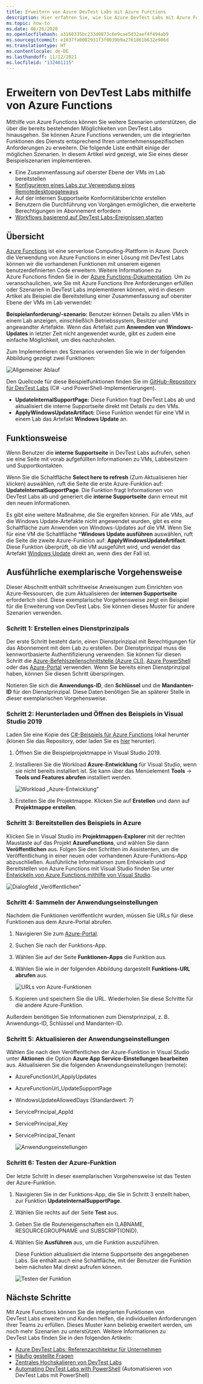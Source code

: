 ```yaml
---
title: Erweitern von Azure DevTest Labs mit Azure Functions
description: Hier erfahren Sie, wie Sie Azure DevTest Labs mit Azure Functions erweitern.
ms.topic: how-to
ms.date: 06/26/2020
ms.openlocfilehash: a3160335bc233d0873c6e9cae5d32aef4f494ab9
ms.sourcegitcommit: e1037fa0082931f3f0039b9a2761861b632e986d
ms.translationtype: HT
ms.contentlocale: de-DE
ms.lasthandoff: 11/12/2021
ms.locfileid: "132401115"
---
```

# <a name="use-azure-functions-to-extend-devtest-labs"></a>Erweitern von DevTest Labs mithilfe von Azure Functions
Mithilfe von Azure Functions können Sie weitere Szenarien unterstützen, die über die bereits bestehenden Möglichkeiten von DevTest Labs hinausgehen. Sie können Azure Functions verwenden, um die integrierten Funktionen des Diensts entsprechend Ihren unternehmensspezifischen Anforderungen zu erweitern. Die folgende Liste enthält einige der möglichen Szenarien. In diesem Artikel wird gezeigt, wie Sie eines dieser Beispielszenarien implementieren.

- Eine Zusammenfassung auf oberster Ebene der VMs im Lab bereitstellen
- [Konfigurieren eines Labs zur Verwendung eines Remotedesktopgateways](configure-lab-remote-desktop-gateway.md)
- Auf der internen Supportseite Konformitätsberichte erstellen
- Benutzern die Durchführung von Vorgängen ermöglichen, die erweiterte Berechtigungen im Abonnement erfordern
- [Workflows basierend auf DevTest Labs-Ereignissen starten](https://github.com/RogerBestMsft/DTL-SecureArtifactData)

## <a name="overview"></a>Übersicht
[Azure Functions](../azure-functions/functions-overview.md) ist eine serverlose Computing-Plattform in Azure. Durch die Verwendung von Azure Functions in einer Lösung mit DevTest Labs können wir die vorhandenen Funktionen mit unserem eigenen benutzerdefinierten Code erweitern. Weitere Informationen zu Azure Functions finden Sie in der [Azure Functions-Dokumentation](../azure-functions/functions-overview.md). Um zu veranschaulichen, wie Sie mit Azure Functions Ihre Anforderungen erfüllen oder Szenarien in DevTest Labs implementieren können, wird in diesem Artikel als Beispiel die Bereitstellung einer Zusammenfassung auf oberster Ebene der VMs im Lab verwendet:

**Beispielanforderung/-szenario:** Benutzer können Details zu allen VMs in einem Lab anzeigen, einschließlich Betriebssystem, Besitzer und angewandter Artefakte.  Wenn das Artefakt zum **Anwenden von Windows-Updates** in letzter Zeit nicht angewendet wurde, gibt es zudem eine einfache Möglichkeit, um dies nachzuholen.

Zum Implementieren des Szenarios verwenden Sie wie in der folgenden Abbildung gezeigt zwei Funktionen:  

![Allgemeiner Ablauf](./media/extend-devtest-labs-azure-functions/flow.png)

Den Quellcode für diese Beispielfunktionen finden Sie im [GitHub-Repository für DevTest Labs](https://github.com/Azure/azure-devtestlab/tree/master/samples/DevTestLabs/AzureFunctions) (C# -und PowerShell-Implementierungen).

- **UpdateInternalSupportPage:** Diese Funktion fragt DevTest Labs ab und aktualisiert die interne Supportseite direkt mit Details zu den VMs.
- **ApplyWindowsUpdateArtifact:** Diese Funktion wendet für eine VM in einem Lab das Artefakt **Windows Update** an.

## <a name="how-it-works"></a>Funktionsweise
Wenn Benutzer die **interne Supportseite** in DevTest Labs aufrufen, sehen sie eine Seite mit vorab aufgefüllten Informationen zu VMs, Labbesitzern und Supportkontakten.  

Wenn Sie die Schaltfläche **Select here to refresh** (Zum Aktualisieren hier klicken) auswählen, ruft die Seite die erste Azure-Funktion auf: **UpdateInternalSupportPage**. Die Funktion fragt Informationen von DevTest Labs ab und generiert die **interne Supportseite** dann erneut mit den neuen Informationen.

Es gibt eine weitere Maßnahme, die Sie ergreifen können. Für alle VMs, auf die Windows Update-Artefakte nicht angewendet wurden, gibt es eine Schaltfläche zum Anwenden von Windows-Updates auf die VM. Wenn Sie für eine VM die Schaltfläche ***Windows Update ausführen** auswählen, ruft die Seite die zweite Azure-Funktion auf: **ApplyWindowsUpdateArtifact**. Diese Funktion überprüft, ob die VM ausgeführt wird, und wendet das Artefakt [Windows Update](https://github.com/Azure/azure-devtestlab/tree/master/Artifacts/windows-install-windows-updates) direkt an, wenn dies der Fall ist.

## <a name="step-by-step-walkthrough"></a>Ausführliche exemplarische Vorgehensweise
Dieser Abschnitt enthält schrittweise Anweisungen zum Einrichten von Azure-Ressourcen, die zum Aktualisieren der **internen Supportseite** erforderlich sind. Diese exemplarische Vorgehensweise zeigt ein Beispiel für die Erweiterung von DevTest Labs. Sie können dieses Muster für andere Szenarien verwenden.

### <a name="step-1-create-a-service-principal"></a>Schritt 1: Erstellen eines Dienstprinzipals 
Der erste Schritt besteht darin, einen Dienstprinzipal mit Berechtigungen für das Abonnement mit dem Lab zu erstellen. Der Dienstprinzipal muss die kennwortbasierte Authentifizierung verwenden. Sie können für diesen Schritt die [Azure-Befehlszeilenschnittstelle (Azure CLI)](/cli/azure/create-an-azure-service-principal-azure-cli), [Azure PowerShell](/powershell/azure/create-azure-service-principal-azureps) oder das [Azure-Portal](../active-directory/develop/howto-create-service-principal-portal.md) verwenden. Wenn Sie bereits einen Dienstprinzipal haben, können Sie diesen Schritt überspringen.

Notieren Sie sich die **Anwendungs-ID**, den **Schlüssel** und die **Mandanten-ID** für den Dienstprinzipal. Diese Daten benötigen Sie an späterer Stelle in dieser exemplarischen Vorgehensweise. 

### <a name="step-2-download-the-sample-and-open-in-visual-studio-2019"></a>Schritt 2: Herunterladen und Öffnen des Beispiels in Visual Studio 2019
Laden Sie eine Kopie des [C#-Beispiels für Azure Functions](https://github.com/Azure/azure-devtestlab/tree/master/samples/DevTestLabs/AzureFunctions/CSharp) lokal herunter (klonen Sie das Repository, oder laden Sie es [hier](https://github.com/Azure/azure-devtestlab/archive/master.zip) herunter).  

1. Öffnen Sie die Beispielprojektmappe in Visual Studio 2019.  
1. Installieren Sie die Workload **Azure-Entwicklung** für Visual Studio, wenn sie nicht bereits installiert ist. Sie kann über das Menüelement **Tools** -> **Tools und Features abrufen** installiert werden.

    ![Workload „Azure-Entwicklung“](./media/extend-devtest-labs-azure-functions/azure-development-workload-vs.png)
1. Erstellen Sie die Projektmappe. Klicken Sie auf **Erstellen** und dann auf **Projektmappe erstellen**.

### <a name="step-3-deploy-the-sample-to-azure"></a>Schritt 3: Bereitstellen des Beispiels in Azure
Klicken Sie in Visual Studio im **Projektmappen-Explorer** mit der rechten Maustaste auf das Projekt **AzureFunctions**, und wählen Sie dann **Veröffentlichen** aus. Folgen Sie den Schritten im Assistenten, um die Veröffentlichung in einer neuen oder vorhandenen Azure-Funktions-App abzuschließen. Ausführliche Informationen zum Entwickeln und Bereitstellen von Azure Functions mit Visual Studio finden Sie unter [Entwickeln von Azure Functions mithilfe von Visual Studio](../azure-functions/functions-develop-vs.md).

![Dialogfeld „Veröffentlichen“](./media/extend-devtest-labs-azure-functions/publish-dialog.png)


### <a name="step-4--gather-application-settings"></a>Schritt 4: Sammeln der Anwendungseinstellungen
Nachdem die Funktionen veröffentlicht wurden, müssen Sie URLs für diese Funktionen aus dem Azure-Portal abrufen. 

1. Navigieren Sie zum [Azure-Portal](https://portal.azure.com). 
1. Suchen Sie nach der Funktions-App.
1. Wählen Sie auf der Seite **Funktionen-Apps** die Funktion aus. 
1. Wählen Sie wie in der folgenden Abbildung dargestellt **Funktions-URL abrufen** aus. 

    ![URLs von Azure-Funktionen](./media/extend-devtest-labs-azure-functions/function-url.png)
4. Kopieren und speichern Sie die URL. Wiederholen Sie diese Schritte für die andere Azure-Funktion. 

Außerdem benötigen Sie Informationen zum Dienstprinzipal, z. B. Anwendungs-ID, Schlüssel und Mandanten-ID.


### <a name="step-5--update-application-settings"></a>Schritt 5: Aktualisieren der Anwendungseinstellungen
Wählen Sie nach dem Veröffentlichen der Azure-Funktion in Visual Studio unter **Aktionen** die Option **Azure App Service-Einstellungen bearbeiten** aus. Aktualisieren Sie die folgenden Anwendungseinstellungen (remote):

- AzureFunctionUrl_ApplyUpdates
- AzureFunctionUrl_UpdateSupportPage
- WindowsUpdateAllowedDays (Standardwert: 7)
- ServicePrincipal_AppId
- ServicePrincipal_Key
- ServicePrincipal_Tenant

    ![Anwendungseinstellungen](./media/extend-devtest-labs-azure-functions/application-settings.png)

### <a name="step-6-test-the-azure-function"></a>Schritt 6: Testen der Azure-Funktion
Der letzte Schritt in dieser exemplarischen Vorgehensweise ist das Testen der Azure-Funktion.  

1. Navigieren Sie in der Funktions-App, die Sie in Schritt 3 erstellt haben, zur Funktion **UpdateInternalSupportPage**. 
1. Wählen Sie rechts auf der Seite **Test** aus. 
1. Geben Sie die Routeneigenschaften ein (LABNAME, RESOURCEGROUPNAME und SUBSCRIPTIONID).
1. Wählen Sie **Ausführen** aus, um die Funktion auszuführen.  

    Diese Funktion aktualisiert die interne Supportseite des angegebenen Labs. Sie enthält auch eine Schaltfläche, mit der Benutzer die Funktion beim nächsten Mal direkt aufrufen können.

    ![Testen der Funktion](./media/extend-devtest-labs-azure-functions/test-function.png)

## <a name="next-steps"></a>Nächste Schritte
Mit Azure Functions können Sie die integrierten Funktionen von DevTest Labs erweitern und Kunden helfen, die individuellen Anforderungen ihrer Teams zu erfüllen. Dieses Muster kann beliebig erweitert werden, um noch mehr Szenarien zu unterstützen.  Weitere Informationen zu DevTest Labs finden Sie in den folgenden Artikeln: 

- [Azure DevTest Labs: Referenzarchitektur für Unternehmen](devtest-lab-reference-architecture.md)
- [Häufig gestellte Fragen](devtest-lab-faq.yml)
- [Zentrales Hochskalieren von DevTest Labs](devtest-lab-guidance-scale.md)
- [Automating DevTest Labs with PowerShell](https://github.com/Azure/azure-devtestlab/tree/master/samples/DevTestLabs/Modules/Library/Tests) (Automatisieren von DevTest Labs mit PowerShell)
